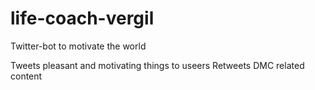 # life-coach-vergil
Twitter-bot to motivate the world

Tweets pleasant and motivating things to useers
Retweets DMC related content
